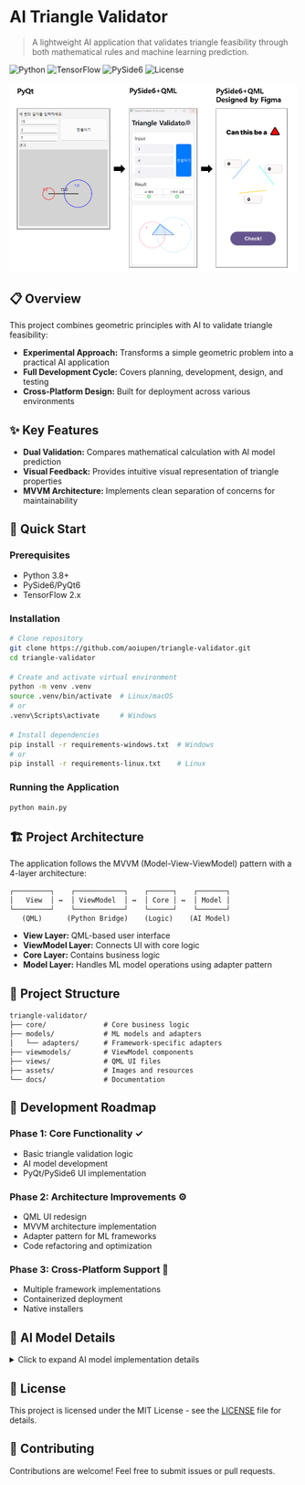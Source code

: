 # AI Triangle Validator

> A lightweight AI application that validates triangle feasibility through both mathematical rules and machine learning prediction.

![Python](https://img.shields.io/badge/Python-3.8+-blue.svg)
![TensorFlow](https://img.shields.io/badge/TensorFlow-2.x-orange.svg)
![PySide6](https://img.shields.io/badge/PySide6-6.x-green.svg)
![License](https://img.shields.io/badge/License-MIT-yellow.svg)

<p align="center">
  <img src="assets/images/visual_dev.png" alt="Triangle Validator UI">
</p>

## 📋 Overview

This project combines geometric principles with AI to validate triangle feasibility:

- **Experimental Approach:** Transforms a simple geometric problem into a practical AI application
- **Full Development Cycle:** Covers planning, development, design, and testing
- **Cross-Platform Design:** Built for deployment across various environments

## ✨ Key Features

- **Dual Validation:** Compares mathematical calculation with AI model prediction
- **Visual Feedback:** Provides intuitive visual representation of triangle properties
- **MVVM Architecture:** Implements clean separation of concerns for maintainability

## 🚀 Quick Start

### Prerequisites

- Python 3.8+
- PySide6/PyQt6
- TensorFlow 2.x

### Installation

```bash
# Clone repository
git clone https://github.com/aoiupen/triangle-validator.git
cd triangle-validator

# Create and activate virtual environment
python -m venv .venv
source .venv/bin/activate  # Linux/macOS
# or
.venv\Scripts\activate     # Windows

# Install dependencies
pip install -r requirements-windows.txt  # Windows
# or
pip install -r requirements-linux.txt    # Linux
```

### Running the Application

```bash
python main.py
```

## 🏗️ Project Architecture

The application follows the MVVM (Model-View-ViewModel) pattern with a 4-layer architecture:

```
┌─────────┐    ┌────────────┐    ┌──────┐    ┌───────┐
│   View  │ ↔  │ ViewModel  │ ↔  │ Core │ ↔  │ Model │
└─────────┘    └────────────┘    └──────┘    └───────┘
   (QML)      (Python Bridge)    (Logic)    (AI Model)
```

- **View Layer:** QML-based user interface
- **ViewModel Layer:** Connects UI with core logic
- **Core Layer:** Contains business logic
- **Model Layer:** Handles ML model operations using adapter pattern

## 📁 Project Structure

```
triangle-validator/
├── core/              # Core business logic
├── models/            # ML models and adapters
│   └── adapters/      # Framework-specific adapters
├── viewmodels/        # ViewModel components
├── views/             # QML UI files
├── assets/            # Images and resources
└── docs/              # Documentation
```

## 📝 Development Roadmap

### Phase 1: Core Functionality ✓
- Basic triangle validation logic
- AI model development
- PyQt/PySide6 UI implementation

### Phase 2: Architecture Improvements ⚙️
- QML UI redesign
- MVVM architecture implementation
- Adapter pattern for ML frameworks
- Code refactoring and optimization

### Phase 3: Cross-Platform Support 🔮
- Multiple framework implementations
- Containerized deployment
- Native installers

## 🧠 AI Model Details

<details>
<summary>Click to expand AI model implementation details</summary>

The model validates triangle feasibility from three side lengths:

### Dataset Generation
- 1,000,000 valid and 1,000,000 invalid triangle examples
- Data normalized using StandardScaler

### Model Architecture
- Sequential model with Flatten input layer
- Hidden layer: 64 nodes with ReLU activation
- Output layer: Single node with Sigmoid activation
- Binary classification (valid/invalid triangle)

### Performance
- Binary cross-entropy loss function
- Adam optimizer
- 8 training epochs
</details>

## 📄 License

This project is licensed under the MIT License - see the [LICENSE](LICENSE) file for details.

## 🤝 Contributing

Contributions are welcome! Feel free to submit issues or pull requests.
